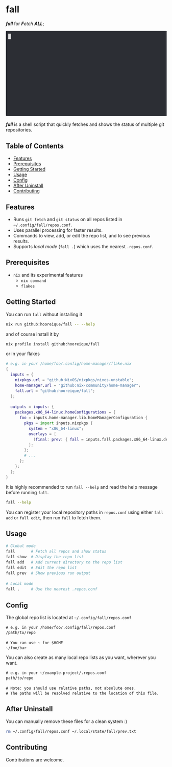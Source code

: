 # fall

**_fall_** for _**F**etch **ALL**_;

<img src="./demo.gif" alt="demo.gif">

**_fall_** is a shell script that quickly fetches and shows the status of
multiple git repositories.

## Table of Contents

- [Features](#features)
- [Prerequisites](#prerequisites)
- [Getting Started](#getting-started)
- [Usage](#usage)
- [Config](#config)
- [After Uninstall](#after-uninstall)
- [Contributing](#contributing)

## Features

- Runs `git fetch` and `git status` on all repos listed in
  `~/.config/fall/repos.conf`.
- Uses parallel processing for faster results.
- Commands to view, add, or edit the repo list, and to see previous results.
- Supports _local mode_ (`fall .`) which uses the nearest `.repos.conf`.

## Prerequisites

- `nix` and its experimental features
  - `nix command`
  - `flakes`

## Getting Started

You can run `fall` without installing it

```sh
nix run github:hooreique/fall -- --help
```

and of course install it by

```sh
nix profile install github:hooreique/fall
```

or in your flakes

```nix
# e.g. in your /home/foo/.config/home-manager/flake.nix
{
  inputs = {
    nixpkgs.url = "github:NixOS/nixpkgs/nixos-unstable";
    home-manager.url = "github:nix-community/home-manager";
    fall.url = "github:hooreique/fall";
  };

  outputs = inputs: {
    packages.x86_64-linux.homeConfigurations = {
      foo = inputs.home-manager.lib.homeManagerConfiguration {
        pkgs = import inputs.nixpkgs {
          system = "x86_64-linux";
          overlays = [
            (final: prev: { fall = inputs.fall.packages.x86_64-linux.default; })
          ];
        };
        # ...
      };
    };
  };
}
```

It is highly recommended to run `fall --help` and read the help message before
running `fall`.

```sh
fall --help
```

You can register your local repository paths in `repos.conf` using either
`fall add` or `fall edit`, then run `fall` to fetch them.

## Usage

```sh
# Global mode
fall       # Fetch all repos and show status
fall show  # Display the repo list
fall add   # Add current directory to the repo list
fall edit  # Edit the repo list
fall prev  # Show previous run output

# Local mode
fall .     # Use the nearest .repos.conf
```

## Config

The global repo list is located at `~/.config/fall/repos.conf`

```plaintext
# e.g. in your /home/foo/.config/fall/repos.conf
/path/to/repo

# You can use ~ for $HOME
~/foo/bar
```

You can also create as many local repo lists as you want, wherever you want.

```plaintext
# e.g. in your ~/example-project/.repos.conf
path/to/repo

# Note: you should use relative paths, not absolute ones.
# The paths will be resolved relative to the location of this file.
```

## After Uninstall

You can manually remove these files for a clean system :)

```sh
rm ~/.config/fall/repos.conf ~/.local/state/fall/prev.txt
```

## Contributing

Contributions are welcome.
